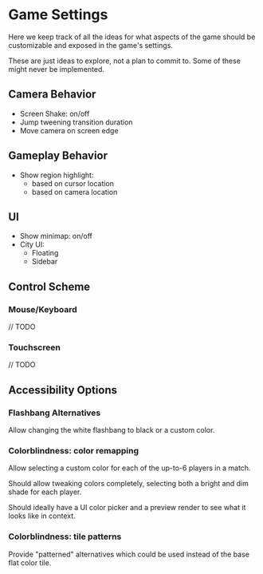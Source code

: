# Game Settings

Here we keep track of all the ideas for what aspects of the game should be
customizable and exposed in the game's settings.

These are just ideas to explore, not a plan to commit to. Some of these might
never be implemented.

## Camera Behavior

 - Screen Shake: on/off
 - Jump tweening transition duration
 - Move camera on screen edge

## Gameplay Behavior

 - Show region highlight:
   - based on cursor location
   - based on camera location

## UI

 - Show minimap: on/off
 - City UI:
   - Floating
   - Sidebar

## Control Scheme

### Mouse/Keyboard

// TODO

### Touchscreen

// TODO

## Accessibility Options

### Flashbang Alternatives

Allow changing the white flashbang to black or a custom color.

### Colorblindness: color remapping

Allow selecting a custom color for each of the up-to-6 players in a match.

Should allow tweaking colors completely, selecting both a bright and dim shade for each player.

Should ideally have a UI color picker and a preview render to see what it looks like in context.

### Colorblindness: tile patterns

Provide "patterned" alternatives which could be used instead of the base flat color tile.

